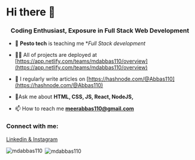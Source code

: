 <h1 align="left">Hi there 👋</h1>
<h3 align="center">Coding Enthusiast, Exposure in Full Stack Web Development</h3>


- 🌱 **Pesto tech** is teaching me **Full Stack development*

- 👨‍💻 All of projects are deployed at [https://app.netlify.com/teams/mdabbas110/overview](https://app.netlify.com/teams/mdabbas110/overview)

- 📝 I regularly write articles on [https://hashnode.com/@Abbas110](https://hashnode.com/@Abbas110)

- 💬Ask me about **HTML, CSS, JS, React, NodeJS,**

- 📫 How to reach me **meerabbas110@gmail.com**

<h3 align="left">Connect with me:</h3>
<p align="left">
<a href="https://linkedin.com/in/syed mohammad abbas" target="blank">Linkedin & </a>
<a href="https://instagram.com/abbas_abidi__" target="blank">Instagram</a>
</p>

<p><img align="left" src="https://github-readme-stats.vercel.app/api/top-langs?username=mdabbas110&show_icons=true&locale=en&layout=compact" alt="mdabbas110" /></p>

<p>&nbsp;<img align="center" src="https://github-readme-stats.vercel.app/api?username=mdabbas110&show_icons=true&locale=en" alt="mdabbas110" /></p>
